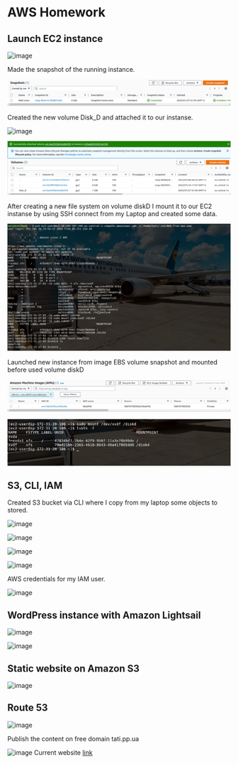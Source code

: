 
AWS Homework
===

## Launch EC2 instance


![image](https://user-images.githubusercontent.com/96500223/215626354-8536dcbb-3d6c-4672-ba26-7d8bb6eba2db.png)

Made the snapshot of the running instance.

![s](https://github.com/kushcheva/EPAM_DevOps_Autumn-2022_Hometasks/blob/main/AWS/Screenshots/2.png?raw=true)

Created the new volume Disk_D and attached it to our instanse.

![image](https://user-images.githubusercontent.com/96500223/215626709-7fa3f116-bc79-430b-8998-2f0949a47ef3.png)

![attach](https://github.com/kushcheva/EPAM_DevOps_Autumn-2022_Hometasks/blob/main/AWS/Screenshots/4.png?raw=true)

After creating a new file system on volume diskD I mount it to our EC2 instanse by using SSH connect from my Laptop and created some data.

![ssh](https://github.com/kushcheva/EPAM_DevOps_Autumn-2022_Hometasks/blob/main/AWS/Screenshots/5.png?raw=true)

Launched new instance from image EBS volume snapshot and mounted before used volume diskD

![la](https://github.com/kushcheva/EPAM_DevOps_Autumn-2022_Hometasks/blob/main/AWS/Screenshots/6.png?raw=true)

![aa](https://github.com/kushcheva/EPAM_DevOps_Autumn-2022_Hometasks/blob/main/AWS/Screenshots/7.png?raw=true)

## S3, CLI, IAM

Created S3 bucket via CLI where I copy from my laptop some objects to stored.

![image](https://user-images.githubusercontent.com/96500223/215628813-db02bf6e-2023-445e-82b2-4b750c825f9a.png)

![image](https://user-images.githubusercontent.com/96500223/215628766-635e2f73-afac-4098-a1ac-86bf18128b0a.png)

![image](https://user-images.githubusercontent.com/96500223/215628851-0e6ac51a-2365-4220-89f3-ade3fbb771d7.png)

![image](https://user-images.githubusercontent.com/96500223/215628880-3f4ab6c4-ecf8-4903-92a4-608145c6fdde.png)

AWS credentials for my IAM user.

![image](https://user-images.githubusercontent.com/96500223/215629004-cb8ef489-2c65-41b9-8a7d-5a06139d82a6.png)

 ## WordPress instance with Amazon Lightsail 
 
![image](https://user-images.githubusercontent.com/96500223/220784635-7054d043-7821-48c5-8c0d-3d3d5dec1d46.png)

![image](https://user-images.githubusercontent.com/96500223/220784713-1a62e87e-8a9e-45af-a40d-67d1c4597720.png)

 
 ## Static website on Amazon S3
 
 
 ![image](https://user-images.githubusercontent.com/96500223/219517874-009ed4d3-3699-43f4-933a-4e4fa692d85d.png)

## Route 53

![image](https://user-images.githubusercontent.com/96500223/219518003-1347ac79-3de0-45b8-9c7f-aeca96dea104.png)

Publish the content on free domain tati.pp.ua

![image](https://user-images.githubusercontent.com/96500223/219518188-94eafb63-b360-4593-984f-a5445443ebff.png)
Current website [link](http://tatiweb.s3-website.eu-central-1.amazonaws.com)

 
 
